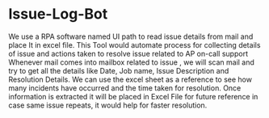 # Issue-Log-Bot
We use a RPA software named UI path to read issue details from mail and  place It in excel file. This Tool would  automate process for collecting details of issue and actions taken to resolve issue related to AP on-call support  Whenever mail comes into mailbox related to issue , we will scan mail and try to get all the details like Date, Job name, Issue Description and Resolution Details.   We can use the excel sheet as a reference to see how many incidents have occurred and the time taken for resolution.  Once information is extracted it will be placed in Excel File for future reference in case same issue repeats, it would help for faster resolution.
